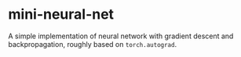 # mini-neural-net
A simple implementation of neural network with gradient descent and backpropagation, roughly based on `torch.autograd`.
